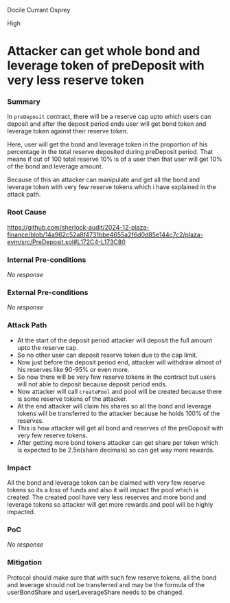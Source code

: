 Docile Currant Osprey

High

# Attacker can get whole bond and leverage token of preDeposit with very less reserve token

### Summary

In `preDeposit` contract, there will be a reserve cap upto which users can deposit and after the deposit period ends user will get bond token and leverage token against their reserve token.

Here, user will get the bond and leverage token in the proportion of his percentage in the total reserve deposited during preDeposit period. That means if out of 100 total reserve 10% is of a user then that user will get 10% of the bond and leverage amount.

Because of this an attacker can manipulate and get all the bond and leverage token with very few reserve tokens which i have explained in the attack path.

### Root Cause

https://github.com/sherlock-audit/2024-12-plaza-finance/blob/14a962c52a8f4731bbe4655a2f6d0d85e144c7c2/plaza-evm/src/PreDeposit.sol#L172C4-L173C80

### Internal Pre-conditions

_No response_

### External Pre-conditions

_No response_

### Attack Path

- At the start of the deposit period attacker will deposit the full amount upto the reserve cap.
- So no other user can deposit reserve token due to the cap limit.
- Now just before the deposit period end, attacker will withdraw almost of his reserves like 90-95% or even more.
- So now there will be very few reserve tokens in the contract but users will not able to deposit because deposit period ends.
- Now attacker will call `createPool` and pool will be created because there is some reserve tokens of the attacker.
- At the end attacker will claim his shares so all the bond and leverage tokens will be transferred to the attacker because he holds 100% of the reserves.
- This is how attacker will get all bond and reserves of the preDoposit with very few reserve tokens.
- After getting more bond tokens attacker can get share per token which is expected to be 2.5e(share decimals) so can get way more rewards.

### Impact

All the bond and leverage token can be claimed with very few reserve tokens so its a loss of funds and also it will impact the pool which is created. The created pool have very less reserves and more bond and leverage tokens so attacker will get more rewards and pool will be highly impacted.

### PoC

_No response_

### Mitigation

Protocol should make sure that with such few reserve tokens, all the bond and leverage should not be transferred and may be the formula of the userBondShare and userLeverageShare needs to be changed.